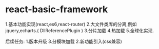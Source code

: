 # react-basic-framework

1.基本功能实现(react,es6,react-router)
2.大文件类库的分离,例如jquery,echarts.( DllReferencePlugin )
3.分片加载
4.热加载
5.全球化实现.


后续任务:
1.版本升级
3.分模块加载
2.新功能引入(css兼容)




